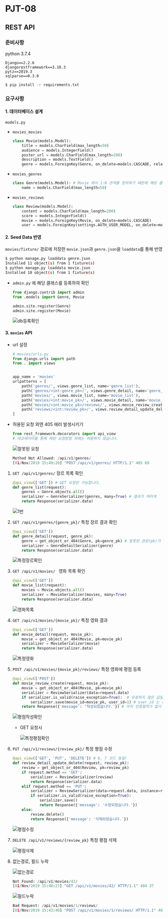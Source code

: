 # PJT-08

## REST API

### 준비사항

python 3.7.4

```
Django==2.2.6
djangorestframework==3.10.3
pytz==2019.3
sqlparse==0.3.0
```

```bash
$ pip install -r requirements.txt
```

### 요구사항

#### 1. 데이터베이스 설계

`models.py`

- `movies_movies`

  ```python
  class Movie(models.Model):
      title = models.CharField(max_length=50)
      audience = models.IntegerField()
      poster_url = models.CharField(max_length=200)
      description = models.TextField()
      genre = models.ForeignKey(Genre, on_delete=models.CASCADE, related_name='movies')
  ```

- `movies_genres`

  ```python
  class Genre(models.Model): # Movie 에서 1:N 관계를 정의하기 때문에 해당 클래스보다 위에 있어야 합니다.
      name = models.CharField(max_length=50)
  ```

- `movies_reviews`

  ```python
  class Review(models.Model):
      content = models.CharField(max_length=200)
      score = models.IntegerField()
      movie = models.ForeignKey(Movie, on_delete=models.CASCADE)
      user = models.ForeignKey(settings.AUTH_USER_MODEL, on_delete=models.CASCADE, related_name='reviews')
  ```

#### 2. Seed Data 반영

`movies/fixture/` 경로에 저장한 `movie.json`과 `genre.json`을 `loaddata`를 통해 반영

```bash
$ python manage.py loaddata genre.json
Installed 11 object(s) from 1 fixture(s)
$ python manage.py loaddata movie.json
Installed 10 object(s) from 1 fixture(s)
```

- `admin.py` 에 해당 클래스를 등록하여 확인

  ```python
  from django.contrib import admin
  from .models import Genre, Movie
  
  admin.site.register(Genre)
  admin.site.register(Movie)
  ```

  ![db등록확인](images/db반영확인.jpg)

#### 3. `movies` API

- url 설정

  ```python
  # movies/urls.py
  from django.urls import path
  from . import views
  
  
  app_name = 'movies'
  urlpatterns = [
      path('genres/', views.genre_list, name='genre_list'),
      path('genres/<int:genre_pk>/', views.genre_detail, name='genre_detail'),
      path('movies/', views.movie_list, name='movie_list'),
      path('movies/<int:movie_pk>/', views.movie_detail, name='movie_detail'),
      path('movies/<int:movie_pk>/reviews/', views.movie_review_create, name='movie_review_create'),
      path('reviews/<int:review_pk>/', views.review_detail_update_delete, name='review_detail_update_delete'),
  ]
  
  ```

  

- 허용된 요청 외엔 405 에러 발생시키기

  ```python
  from rest_framework.decorators import api_view
  # 데코레이터를 통해 해당 요청방법 외에는 허용하지 않습니다.
  ```

  ![잘못된 요청](images/잘못된요청.jpg)

  ```python
  Method Not Allowed: /api/v1/genres/
  [01/Nov/2019 15:49:20] "POST /api/v1/genres/ HTTP/1.1" 405 69
  ```

1. `GET /api/v1/genres/` 장르 목록 확인

   ```python
   @api_view(['GET']) # GET 요청만 가능합니다.
   def genre_list(request):
       genres = Genre.objects.all()
       serializer = GenreSerializer(genres, many=True) # 결과가 여러개
       return Response(serializer.data)
   ```

   ![1번](images/1장르목록.jpg)

2. `GET /api/v1/genres/{genre_pk}/` 특정 장르 결과 확인

   ```python
   @api_view(['GET'])
   def genre_detail(request, genre_pk):
       genre = get_object_or_404(Genre, pk=genre_pk) # 잘못된 경로(pk)가 넘어오면 404
       serializer = GenreDetailSerializer(genre)
       return Response(serializer.data)
   ```

   ![특정장르확인](images/2특정장르확인.jpg)

3. `GET /api/v1/movies/ ` 영화 목록 확인

   ```python
   @api_view(['GET'])
   def movie_list(request):
       movies = Movie.objects.all()
       serializer = MovieSerializer(movies, many=True)
       return Response(serializer.data)
   ```

   ![영화목록](images/3영화목록.jpg)

4. `GET /api/v1/movies/{movie_pk}/` 특정 영화 결과

   ```python
   @api_view(['GET'])
   def movie_detail(request, movie_pk):
       movie = get_object_or_404(Movie, pk=movie_pk)
       serializer = MovieSerializer(movie)
       return Response(serializer.data)
   ```

   ![특정영화](images/4특정영화확인.jpg)

5. `POST /api/v1/movies/{movie_pk}/reviews/` 특정 영화에 평점 등록

   ```python
   @api_view(['POST'])
   def movie_review_create(request, movie_pk):
       movie = get_object_or_404(Movie, pk=movie_pk)
       serializer = ReviewSerializer(data=request.data)
       if serializer.is_valid(raise_exception=True):  # 유효하지 않은 값일 때 400 에러
           serializer.save(movie_id=movie_pk, user_id=1) # user_id 는 슈퍼유저로 설정
       return Response({'message': '작성되었습니다.'})	# 아직 인증절차가 없기 때문
   ```

   ![평점작성확인](images/5평점작성확인.jpg)

   - GET 요청시

     ![특정평점확인](images/특정평점확인.jpg)

6. `PUT /api/v1/reviews/{review_pk}/` 특정 평점 수정

   ```python
   @api_view(['GET', 'PUT', 'DELETE']) # 6, 7 코드 동일!
   def review_detail_update_delete(request, review_pk):
       review = get_object_or_404(Review, pk=review_pk)
       if request.method == 'GET':
           serializer = ReviewSerializer(review)
           return Response(serializer.data)
       elif request.method == 'PUT':
           serializer = ReviewSerializer(data=request.data, instance=review)
           if serializer.is_valid(raise_exception=True):
               serializer.save()
               return Response({'message': '수정되었습니다.'})
       else:
           review.delete()
           return Response({'message': '삭제되었습니다.'})
   ```

   ![평점수정](images/6평점수정확인.jpg)

7. `DELETE /api/v1/reviews/{review_pk}` 특정 평점 삭제

   ![평점삭제](images/7평점삭제확인.jpg)

8. 없는경로, 필드 누락

   ![없는경로](images/없는경로.jpg)

   ```python
   Not Found: /api/v1/movies/42/
   [01/Nov/2019 15:48:27] "GET /api/v1/movies/42/ HTTP/1.1" 404 37
   ```

   ![필드누락](images/필드누락.jpg)

   ```python
   Bad Request: /api/v1/movies/1/reviews/
   [01/Nov/2019 15:43:40] "POST /api/v1/movies/1/reviews/ HTTP/1.1" 400 51
   ```

   

   